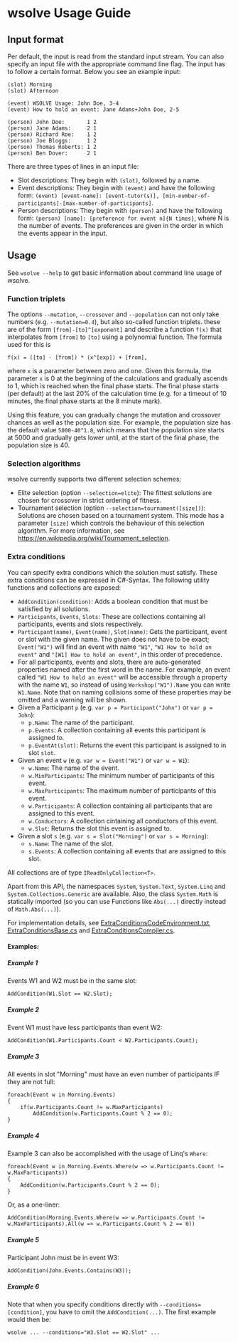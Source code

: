 # wsolve Usage Guide

## Input format
Per default, the input is read from the standard input stream. You can also specify an input file with the appropriate command line flag. The input has to follow a certain format. Below you see an example input:

    (slot) Morning
    (slot) Afternoon
     
    (event) WSOLVE Usage: John Doe, 3-4
    (event) How to hold an event: Jane Adams+John Doe, 2-5
     
    (person) John Doe:       1 2
    (person) Jane Adams:     2 1
    (person) Richard Roe:    1 2
    (person) Joe Bloggs:     1 2
    (person) Thomas Roberts: 1 2
    (person) Ben Dover:      2 1 

There are three types of lines in an input file:

- Slot descriptions: They begin with `(slot)`, followed by a name.
- Event descriptions: They begin with `(event)` and have the following form: `(event) [event-name]: [event-tutor(s)], [min-number-of-participants]-[max-number-of-participants]`.
- Person descriptions: They begin with `(person)` and have the following form: `(person) [name]: [preference for event n]{N times}`, where N is the number of events. The preferences are given in the order in which the events appear in the input.

## Usage
See `wsolve --help` to get basic information about command line usage of wsolve.

### Function triplets
The options `--mutation`, `--crossover` and `--population` can not only take numbers (e.g. `--mutation=0.4`), but also so-called function triplets. these are of the form `[from]-[to]^[exponent]` and describe a function `f(x)` that interpolates from `[from]` to `[to]` using a polynomial function. The formula used for this is

    f(x) = ([to] - [from]) * (x^[exp]) + [from],

where `x` is a parameter between zero and one. Given this formula, the parameter `x` is 0 at the beginning of the calculations and gradually ascends to 1, which is reached when the final phase starts. The final phase starts (per default) at the last 20% of the calculation time (e.g. for a timeout of 10 minutes, the final phase starts at the 8 minute mark).

Using this feature, you can gradually change the mutation and crossover chances as well as the population size. For example, the population size has the default value `5000-40^1.8`, which means that the population size starts at 5000 and gradually gets lower until, at the start of the final phase, the population size is 40.

### Selection algorithms
wsolve currently supports two different selection schemes:

- Elite selection (option `--selection=elite`): The fittest solutions are chosen for crossover in strict ordering of fitness.
- Tournament selection (option `--selection=tournament([size])`): Solutions are chosen based on a tournament system. This mode has a parameter `[size]` which controls the behaviour of this selection algorithm. For more information, see https://en.wikipedia.org/wiki/Tournament_selection.

### Extra conditions
You can specify extra conditions which the solution must satisfy. These extra conditions can be expressed in C#-Syntax. The following utility functions and collections are exposed:

- `AddCondition(condition)`: Adds a boolean condition that must be satisfied by all solutions.
- `Participants`, `Events`, `Slots`: These are collections containing all participants, events and slots respectively.
- `Participant(name)`, `Event(name)`, `Slot(name)`: Gets the participant, event or slot with the given name. The given does not have to be exact; `Event("W1")` will find an event with name `"W1"`, `"W1 How to hold an event"` and `"[W1] How to hold an event"`, in this order of precedence.
- For all participants, events and slots, there are auto-generated properties named after the first word in the name. For example, an event called `"W1 How to hold an event"` will be accessible through a property with the name `W1`, so instead of using `Workshop("W1").Name` you can write `W1.Name`. Note that on naming collisions some of these properties may be omitted and a warning will be shown. 
- Given a Participant `p` (e.g. `var p = Participant("John")` or `var p = John`):
  - `p.Name`: The name of the participant.
  - `p.Events`: A collection containing all events this participant is assigned to.
  - `p.EventAt(slot)`: Returns the event this participant is assigned to in slot `slot`.
- Given an event `w` (e.g. `var w = Event("W1")` or `var w = W1`):
  - `w.Name`: The name of the event.
  - `w.MinParticipants`: The minimum number of participants of this event.
  - `w.MaxParticipants`: The maximum number of participants of this event.
  - `w.Participants`: A collection containing all participants that are assigned to this event.
  - `w.Conductors`: A collection cintaining all conductors of this event.
  - `w.Slot`: Returns the slot this event is assigned to.
- Given a slot `s` (e.g. `var s = Slot("Morning")` or `var s = Morning`):
  - `s.Name`: The name of the slot.
  - `s.Events`: A collection containing all events that are assigned to this slot.

All collections are of type `IReadOnlyCollection<T>`.

Apart from this API, the namespaces `System`, `System.Text`, `System.Linq` and `System.Collections.Generic` are available. Also, the class `System.Math` is statically imported (so you can use Functions like `Abs(...)` directly instead of `Math.Abs(...)`).

For implementation details, see [ExtraConditionsCodeEnvironment.txt](wsolve/Resources/ExtraConditionsCodeEnvironment.txt), [ExtraConditionsBase.cs](wsolve/ExtraConditionsBase.cs) and [ExtraConditionsCompiler.cs](wsolve/ExtraConditionsCompiler.cs).

#### Examples:

##### Example 1
Events W1 and W2 must be in the same slot:

    AddCondition(W1.Slot == W2.Slot);

##### Example 2
Event W1 must have less participants than event W2:

    AddCondition(W1.Participants.Count < W2.Participants.Count);

##### Example 3
All events in slot "Morning" must have an even number of participants IF they are not full:

    foreach(Event w in Morning.Events)
    {
        if(w.Participants.Count != w.MaxParticipants)
            AddCondition(w.Participants.Count % 2 == 0);
    }

##### Example 4
Example 3 can also be accomplished with the usage of Linq's `Where`:

    foreach(Event w in Morning.Events.Where(w => w.Participants.Count != w.MaxParticipants))
    {
        AddCondition(w.Participants.Count % 2 == 0);
    }

Or, as a one-liner:

    AddCondition(Morning.Events.Where(w => w.Participants.Count != w.MaxParticipants).All(w => w.Participants.Count % 2 == 0))

##### Example 5
Participant John must be in event W3:

    AddCondition(John.Events.Contains(W3));

##### Example 6
Note that when you specify conditions directly with `--conditions=[condition]`, you have to omit the `AddCondition(...)`. The first example would then be:

    wsolve ... --conditions="W3.Slot == W2.Slot" ...
